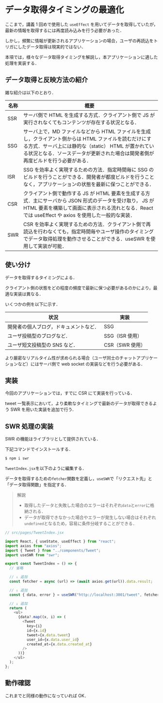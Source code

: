 # データ取得タイミングの最適化

ここまで，講義 1 回めで使用した `useEffect` を用いてデータを取得していたが，最新の情報を取得するには再度読み込みを行う必要があった．

しかし，頻繁に情報が更新されるアプリケーションの場合，ユーザの再読込をトリガにしたデータ取得は現実的ではない．

本項では，様々なデータ取得タイミングを解説し，本アプリケーションに適した処理を実装する．

## データ取得と反映方法の紹介

雑な紹介は以下のとおり．

| 名称 | 概要                                                                                                                                                                                                                                            |
| ---- | ----------------------------------------------------------------------------------------------------------------------------------------------------------------------------------------------------------------------------------------------- |
| SSR  | サーバ側で HTML を生成する方式．クライアント側で JS が実行されなくてもコンテンツが存在する状況となる．                                                                                                                                          |
| SSG  | サーバ上で，MD ファイルなどから HTML ファイルを生成し，クライアント側からは HTML ファイルを読むだけにする方式．サーバ上には静的な（static） HTML が置かれている状況となる．ソースデータが更新された場合は開発者側が再度ビルドを行う必要がある． |
| ISR  | SSG を効率よく実現するための方法．指定時間毎に SSG のビルドを行うことができる．開発者が都度ビルドを行うことなく，アプリケーションの状態を最新に保つことができる．                                                                               |
| CSR  | クライアント側で動作する JS が HTML 要素を生成する方式．主にサーバから JSON 形式のデータを受け取り， JS が HTML 要素を構築して画面に表示される流れとなる．React では useEffect や axios を使用した一般的な実装．                                |
| SWR  | CSR を効率よく実現するための方法．クライアント側で再読込を行わなくても，指定時間毎やユーザ操作のタイミングでデータ取得処理を動作させることができる．useSWR を使用して実装が可能．                                                               |

## 使い分け

データを取得するタイミングによる．

クライアント側の状態をどの程度の頻度で最新に保つ必要があるのかにより，最適な実装は異なる．

いくつかの例を以下に示す．

| 状況                                   | 実装            |
| -------------------------------------- | --------------- |
| 開発者の個人ブログ，ドキュメントなど． | SSG             |
| ユーザ投稿型のブログなど．             | SSG（ISR 使用） |
| ユーザ短文投稿型の SNS など．          | CSR（SWR 使用） |

より厳密なリアルタイム性が求められる場合（ユーザ同士のチャットアプリケーションなど）にはサーバ側で web socket の実装などを行う必要がある．

## 実装

今回のアプリケーションでは，すでに CSR にて実装を行っている．

tweet 一覧表示において，より柔軟なタイミングで最新のデータが取得できるよう SWR を用いた実装を追加で行う．

## SWR 処理の実装

SWR の機能はライブラリとして提供されている．

下記コマンドでインストールする．

```bash
$ npm i swr
```

`TweetIndex.jsx`を以下のように編集する．

データを取得するための`fetcher`関数を定義し，`useSWR`で「リクエスト先」と「データ取得関数」を指定する．

> 解説
>
> - 取得したデータと失敗した場合のエラーはそれぞれ`data`と`error`に格納される．
> - データが取得できなかった場合やエラーが発生しない場合はそれぞれ`undefined`となるため，容易に条件分岐することができる．

```js
// src/pages/TweetIndex.jsx

import React, { useState, useEffect } from "react";
import axios from "axios";
import { Tweet } from "../components/Tweet";
import useSWR from "swr";

export const TweetIndex = () => {
  // 省略

  // ↓ 追加
  const fetcher = async (url) => (await axios.get(url)).data.result;

  // ↓ 追加
  const { data, error } = useSWR("http://localhost:3001/tweet", fetcher);

  // ↓ 追加
  return (
    <ul>
      {data?.map((x, i) => (
        <Tweet
          key={i}
          id={x.id}
          tweet={x.data.tweet}
          user_id={x.data.user_id}
          created_at={x.data.created_at}
        />
      ))}
    </ul>
  );
};
```

## 動作確認

これまでと同様の動作になっていれば OK．
